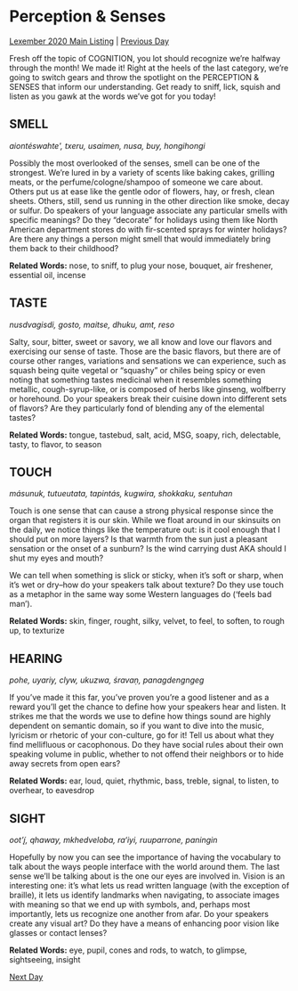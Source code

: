 # Perception & Senses
[Lexember 2020 Main Listing](../../toc_lex20) | [Previous Day](15)

Fresh off the topic of COGNITION, you lot should recognize we’re halfway through the month! We made it! Right at the heels of the last category, we’re going to switch gears and throw the spotlight on the PERCEPTION & SENSES that inform our understanding. Get ready to sniff, lick, squish and listen as you gawk at the words we’ve got for you today!

## SMELL

_aiontéswahte', txeru, usaimen, nusa, buy, hongihongi_

Possibly the most overlooked of the senses, smell can be one of the strongest. We’re lured in by a variety of scents like baking cakes, grilling meats, or the perfume/cologne/shampoo of someone we care about. Others put us at ease like the gentle odor of flowers, hay, or fresh, clean sheets. Others, still, send us running in the other direction like smoke, decay or sulfur. Do speakers of your language associate any particular smells with specific meanings? Do they “decorate” for holidays using them like North American department stores do with fir-scented sprays for winter holidays? Are there any things a person might smell that would immediately bring them back to their childhood?

**Related Words:** nose, to sniff, to plug your nose, bouquet, air freshener, essential oil, incense

## TASTE

_nusdvagisdi, gosto, maitse, dhuku, amt, reso_

Salty, sour, bitter, sweet or savory, we all know and love our flavors and exercising our sense of taste. Those are the basic flavors, but there are of course other ranges, variations and sensations we can experience, such as squash being quite vegetal or “squashy” or chiles being spicy or even noting that something tastes medicinal when it resembles something metallic, cough-syrup-like, or is composed of herbs like ginseng, wolfberry or horehound. Do your speakers break their cuisine down into different sets of flavors? Are they particularly fond of blending any of the elemental tastes?

**Related Words:** tongue, tastebud, salt, acid, MSG, soapy, rich, delectable, tasty, to flavor, to season

## TOUCH

_másunuk, tutueutata, tapintás, kugwira, shokkaku, sentuhan_

Touch is one sense that can cause a strong physical response since the organ that registers it is our skin. While we float around in our skinsuits on the daily, we notice things like the temperature out: is it cool enough that I should put on more layers? Is that warmth from the sun just a pleasant sensation or the onset of a sunburn? Is the wind carrying dust AKA should I shut my eyes and mouth?

We can tell when something is slick or sticky, when it’s soft or sharp, when it’s wet or dry–how do your speakers talk about texture? Do they use touch as a metaphor in the same way some Western languages do (‘feels bad man’).

**Related Words:** skin, finger, rought, silky, velvet, to feel, to soften, to rough up, to texturize

## HEARING

_pohe, uyariy, clyw, ukuzwa, śravaṇ, panagdengngeg_

If you’ve made it this far, you’ve proven you’re a good listener and as a reward you’ll get the chance to define how your speakers hear and listen. It strikes me that the words we use to define how things sound are highly dependent on semantic domain, so if you want to dive into the music, lyricism or rhetoric of your con-culture, go for it! Tell us about what they find mellifluous or cacophonous. Do they have social rules about their own speaking volume in public, whether to not offend their neighbors or to hide away secrets from open ears?

**Related Words:** ear, loud, quiet, rhythmic, bass, treble, signal, to listen, to overhear, to eavesdrop

## SIGHT

_ootʼį́, qhaway, mkhedveloba, ra‘iyi, ruuparrone, paningin_

Hopefully by now you can see the importance of having the vocabulary to talk about the ways people interface with the world around them. The last sense we’ll be talking about is the one our eyes are involved in. Vision is an interesting one: it’s what lets us read written language (with the exception of braille), it lets us identify landmarks when navigating, to associate images with meaning so that we end up with symbols, and, perhaps most importantly, lets us recognize one another from afar. Do your speakers create any visual art? Do they have a means of enhancing poor vision like glasses or contact lenses?

**Related Words:** eye, pupil, cones and rods, to watch, to glimpse, sightseeing, insight

[Next Day](17)
